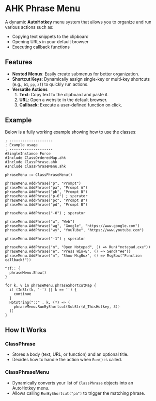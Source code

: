 # AHK Phrase Menu

A dynamic **AutoHotkey** menu system that allows you to organize and run various actions such as:
- Copying text snippets to the clipboard
- Opening URLs in your default browser
- Executing callback functions

## Features

- **Nested Menus**: Easily create submenus for better organization.
- **Shortcut Keys**: Dynamically assign single-key or multi-key shortcuts (e.g., `b1`, `pp`, `zf`) to quickly run actions.
- **Versatile Actions**
  1. **Text**: Copy text to the clipboard and paste it.
  2. **URL**: Open a website in the default browser.
  3. **Callback**: Execute a user-defined function on click.

## Example

Below is a fully working example showing how to use the classes:

```autohotkey
; --------------------
; Example usage
; --------------------
#SingleInstance Force
#Include ClassOrderedMap.ahk
#Include ClassPhrase.ahk
#Include ClassPhraseMenu.ahk

phraseMenu := ClassPhraseMenu()

phraseMenu.AddPhrase("p", "Prompt")
phraseMenu.AddPhrase("pa", "Prompt A")
phraseMenu.AddPhrase("pb", "Prompt B")
phraseMenu.AddPhrase("p-0") ; sperator
phraseMenu.AddPhrase("pc", "Prompt B")
phraseMenu.AddPhrase("pd", "Prompt B")

phraseMenu.AddPhrase("-0") ; sperator

phraseMenu.AddPhrase("w", "Web")
phraseMenu.AddPhrase("wg", "Google", "https://www.google.com")
phraseMenu.AddPhrase("wy", "YouTube", "https://www.youtube.com")

phraseMenu.AddPhrase("-1") ; sperator

phraseMenu.AddPhrase("n", "Open Notepad", () => Run("notepad.exe"))
phraseMenu.AddPhrase("e", "Press Win+E", () => Send("#e"))
phraseMenu.AddPhrase("m", "Show MsgBox", () => MsgBox("Function callback!"))

^!f:: {
  phraseMenu.Show()
}

for k, v in phraseMenu.phraseShortcutMap {
  if (InStr(k, '-') || k == '') {
    continue
  }
  Hotstring("::" . k, (*) => (
    phraseMenu.RunByShortcut(SubStr(A_ThisHotkey, 3))
  ))
}
```

## How It Works

### ClassPhrase
- Stores a body (text, URL, or function) and an optional title.
- Decides how to handle the action when `Run()` is called.

### ClassPhraseMenu
- Dynamically converts your list of `ClassPhrase` objects into an AutoHotkey menu.
- Allows calling `RunByShortcut("pa")` to trigger the matching phrase.
